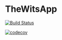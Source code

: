 # TheWitsApp
[![Build Status](https://travis-ci.org/Sizwe-Shadow/TheWitsApp.svg?branch=MeAndMe)](https://travis-ci.org/Sizwe-Shadow/TheWitsApp)

[![codecov](https://codecov.io/gh/Sizwe-Shadow/TheWitsApp/branch/master/graph/badge.svg)](https://codecov.io/gh/Sizwe-Shadow/TheWitsApp)
